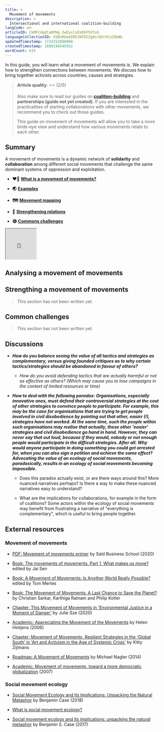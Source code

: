 ```yaml
---
title: >
  Movement of movements
description: >
  Intersectional and international coalition-building
langCode: en
articleID: CkMFCdgdtaDPHg-3wEyxla5V0SF5VToS
languageCollectionID: XSBnRUemIM22NfD2Zg8srEOrhCuZQmBL
updatedTimestamp: 1724252686068
createdTimestamp: 1688194545952
wordCount: 615
---
```


In this guide, you will learn what a movement of movements is. We explain how to strengthen connections between movements. We discuss how to bring together activists across countries, causes and strategies.

> **Article quality**: ⭐️⭐️ (2/5)
> 
> Also make sure to read our guides on [**coalition-building**](/organising/coalition-building) and **partnerships (guide not yet created)**. If you are interested in the practicalities of starting collaborations with other movements, we recommend you to check out those guides.
> 
> This guide on movement of movements will allow you to take a more birds-eye view and understand how various movements relate to each other.

## Summary

A movement of movements is a dynamic network of **solidarity** and **collaboration** among different social movements that challenge the same dominant systems of oppression and exploitation.

-   **❤️‍🔥** [**What is a movement of movements?**](/organising/movement-of-movements/definition)
    
-   **🌏** [**Examples**](/organising/movement-of-movements/examples)
    
-   **🗺️** [**Movement mapping**](/organising/movement-of-movements/mapping)
    
-   **💪** [**Strengthening relations**](/organising/movement-of-movements/strengthen)
    
-   **😅** [**Commons challenges**](/organising/movement-of-movements/challenges)
    

<div data-youtube-video=""><iframe width="100" height="100" allowfullscreen="true" src="https://www.youtube-nocookie.com/embed/2Apjf7TYX_U" start="0"></iframe></div>

## Analysing a movement of movements

## Strengthing a movement of movements

> This section has not been written yet.

## Common challenges

> This section has not been written yet.

## Discussions

-   **_How do you balance seeing the value of all tactics and strategies as complementary, versus giving founded critiques as to why certain tactics/strategies should be abandoned in favour of others?_**
    
    -   _How do you avoid defending tactics that are actually harmful or not as effective as others? (Which may cause you to lose campaigns in the context of limited resources or time)_
        
-   **_How to deal with the following paradox: Organisations, especially innovative ones, must defend their controversial strategies at the cost of other strategies to convince people to participate. For example, this may be the case for organisations that are trying to get people involved in civil disobedience by pointing out that other, easier (!), strategies have not worked. At the same time, such the people within such organisations may realise that actually, these other 'easier' strategies and civil disobedience go hand in hand. However, they can never say that out loud, because if they would, nobody or not enough people would participate in the difficult strategies. After all: Why would anyone participate in doing something you could get arrested for, when you can also sign a petition and achieve the same effect? Advocating the value of an ecology of social movements, paradoxically, results in an ecology of social movements becoming impossible._**
    
    -   Does this paradox actually exist, or are there ways around this? More nuanced narratives perhaps? Is there a way to make these nuanced narratives easy to understand?
        
    -   What are the implications for collaborations, for example in the form of coalitions? Some actors within the ecology of social movements may benefit from frustrating a narrative of "everything is complementary", which is useful to bring people together.
        

## External resources

### Movement of movements

-   [PDF: Movement of movements primer](https://www.sbs.ox.ac.uk/sites/default/files/2020-01/movement-of-movements-primer.pdf?utm_source=activisthandbook.org) by Saïd Business School (2020)
    
-   [Book: The movements of movements. Part 1, What makes us move?](https://archive.org/details/movements_of_movements_part1_9781629633206/mode/2up?utm_source=activisthandbook.org) edited by Jai Sen
    
-   [Book: A Movement of Movements: Is Another World Really Possible?](https://www.versobooks.com/en-gb/products/1884-a-movement-of-movements?utm_source=activisthandbook.org) edited by Tom Mertes
    
-   [Book: The Movement of Movements: A Last Chance to Save the Planet?](https://www.wicked7.org/the-movement-of-movements-a-last-chance-to-save-the-planet/?utm_source=activisthandbook.org) by Christian Sarkar, Karthiga Ratnam and Philip Kotler
    
-   [Chapter: This Movement of Movements in 'Environmental Justice in a Moment of Danger'](https://www.degruyter.com/document/doi/10.1525/9780520971981-003/html?lang=en&utm_source=activisthandbook.org) by Julie Sze (2020)
    
-   [Academic: Appreciating the Movement of the Movements](https://www.jstor.org/stable/4029920?utm_source=activisthandbook.org) by Helen Hintjens (2006)
    
-   [Chapter: Movement of Movements, Resilient Strategies in the ‘Global South’ in 'Art and Activism in the Age of Systemic Crisis'](https://www.taylorfrancis.com/chapters/edit/10.4324/9780429269189-5/movement-movements-kitty-zijlmans?utm_source=activisthandbook.org) by Kitty Zijlmans
    
-   [Roadmap: A Movement of Movements](https://www.kosmosjournal.org/article/roadmap-a-movement-of-movements/?utm_source=activisthandbook.org) by Michael Nagler (2014)
    
-   [Academic: Movement of movements, toward a more democratic globalization](https://www.tandfonline.com/doi/full/10.1080/0739314042000297504?utm_source=activisthandbook.org) (2007)
    

### Social movement ecology

-   [Social Movement Ecology and Its Implications: Unpacking the Natural Metaphor](https://berkeleyjournal.org/2018/01/17/social-movement-ecology-and-its-implications-unpacking-the-natural-metaphor/?utm_source=activisthandbook.org) by Benjamin Case (2018)
    
-   [What is social movement ecology?](https://www.openphilanthropy.org/wp-content/uploads/Ayni_social_movement_ecology.pdf?utm_source=activisthandbook.org)
    
-   [Social movement ecology and its implications: unpacking the natural metaphor](https://www.jstor.org/stable/45221646?utm_source=activisthandbook.org) by Benjamin S. Case (2017)